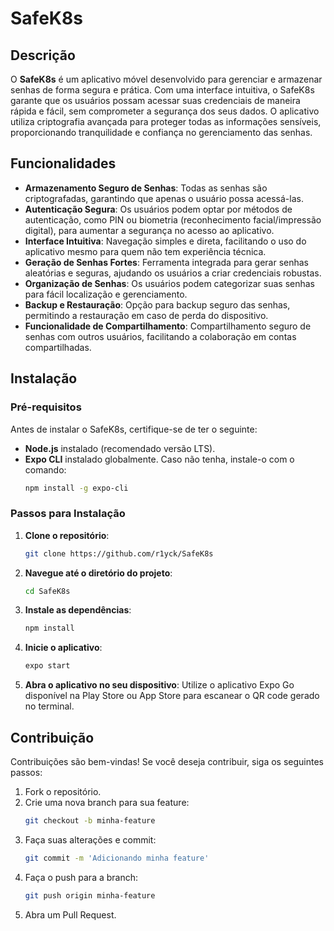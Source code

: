 # SafeK8s

## Descrição

O **SafeK8s** é um aplicativo móvel desenvolvido para gerenciar e armazenar senhas de forma segura e prática. Com uma interface intuitiva, o SafeK8s garante que os usuários possam acessar suas credenciais de maneira rápida e fácil, sem comprometer a segurança dos seus dados. O aplicativo utiliza criptografia avançada para proteger todas as informações sensíveis, proporcionando tranquilidade e confiança no gerenciamento das senhas.

## Funcionalidades

- **Armazenamento Seguro de Senhas**: Todas as senhas são criptografadas, garantindo que apenas o usuário possa acessá-las.
- **Autenticação Segura**: Os usuários podem optar por métodos de autenticação, como PIN ou biometria (reconhecimento facial/impressão digital), para aumentar a segurança no acesso ao aplicativo.
- **Interface Intuitiva**: Navegação simples e direta, facilitando o uso do aplicativo mesmo para quem não tem experiência técnica.
- **Geração de Senhas Fortes**: Ferramenta integrada para gerar senhas aleatórias e seguras, ajudando os usuários a criar credenciais robustas.
- **Organização de Senhas**: Os usuários podem categorizar suas senhas para fácil localização e gerenciamento.
- **Backup e Restauração**: Opção para backup seguro das senhas, permitindo a restauração em caso de perda do dispositivo.
- **Funcionalidade de Compartilhamento**: Compartilhamento seguro de senhas com outros usuários, facilitando a colaboração em contas compartilhadas.

## Instalação

### Pré-requisitos

Antes de instalar o SafeK8s, certifique-se de ter o seguinte:

- **Node.js** instalado (recomendado versão LTS).
- **Expo CLI** instalado globalmente. Caso não tenha, instale-o com o comando:
  ```bash
  npm install -g expo-cli
  ```

### Passos para Instalação

1. **Clone o repositório**:
   ```bash
   git clone https://github.com/r1yck/SafeK8s
   ```

2. **Navegue até o diretório do projeto**:
   ```bash
   cd SafeK8s
   ```

3. **Instale as dependências**:
   ```bash
   npm install
   ```

4. **Inicie o aplicativo**:
   ```bash
   expo start
   ```

5. **Abra o aplicativo no seu dispositivo**: Utilize o aplicativo Expo Go disponível na Play Store ou App Store para escanear o QR code gerado no terminal.

## Contribuição

Contribuições são bem-vindas! Se você deseja contribuir, siga os seguintes passos:

1. Fork o repositório.
2. Crie uma nova branch para sua feature:
   ```bash
   git checkout -b minha-feature
   ```
3. Faça suas alterações e commit:
   ```bash
   git commit -m 'Adicionando minha feature'
   ```
4. Faça o push para a branch:
   ```bash
   git push origin minha-feature
   ```
5. Abra um Pull Request.
